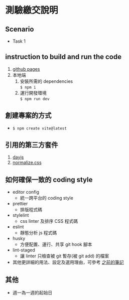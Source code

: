 # 測驗繳交說明

## Scenario
- Task 1

## instruction to build and run the code
1. [github pages]()
2. 本地端
   1. 安裝所需的 dependencies  
   `$ npm i`
   2. 運行開發環境  
   `$ npm run dev`

## 創建專案的方式
- `$ npm create vite@latest`

## 引用的第三方套件
1. [dayjs](https://www.npmjs.com/package/dayjs)
2. [normalize.css](https://www.npmjs.com/package/normalize.css)

## 如何確保一致的 coding style
- editor config
  - 統一跨平台的 coding style
- prettier
  - 排版程式碼
- stylelint
  - css linter 及排序 CSS 程式碼
- eslint
  - 靜態分析 js 程式碼
- husky
  - 方便配置、運行、共享 git hook 腳本
- lint-staged
  - 讓 linter 只檢查被 git 暫存(被 git add) 的檔案
- 其他更詳細的用法、設定及選用理由，可參考 [之前的筆記](https://github.com/Pony-Hsieh/webpack-5-practice/tree/master/learn)

## 其他
- 週一為一週的起始日
